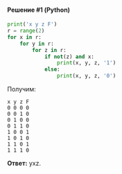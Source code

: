 #### Решение #1 (Python)
```python
print('x y z F')
r = range(2)
for x in r:
	for y in r:
		for z in r:
			if not(z) and x:
				print(x, y, z, '1')
			else:
				print(x, y, z, '0')
```

Получим:

```
x y z F
0 0 0 0
0 0 1 0
0 1 0 0
0 1 1 0
1 0 0 1
1 0 1 0
1 1 0 1
1 1 1 0
```

**Ответ:** yxz.
